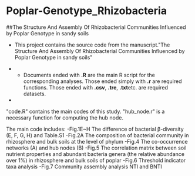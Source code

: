 # Poplar-Genotype_Rhizobacteria
##The Structure And Assembly Of Rhizobacterial Communities Influenced by Poplar Genotype in sandy soils

- This project contains the source code from the manuscript."The Structure And Assembly Of Rhizobacterial Communities Influenced by Poplar Genotype in sandy soils"

- - Documents ended with **.R** are the main R script for the corresponding analyses. Those ended simply with **.r** are required functions. Those ended with **.csv**, **.tre**, **.txt**etc. are required datasets.
-
"code.R" contains the main codes of this study. "hub_node.r" is a necessary function for computing the hub node.

The main code includes:
-Fig.1E~H The difference of bacterial β-diversity (E, F, G, H) and Table.S1
-Fig.2A The composition of bacterial community in rhizosphere and bulk soils at the level of phylum 
-Fig.4 The co-occurrence networks (A) and hub nodes (B)
-Fig.5 The correlation matrix between soil nutrient properties and abundant bacteria genera (the relative abundance over 1%) in rhizosphere and bulk soils of poplar
-Fig.6 Threshold indicator taxa analysis
-Fig.7 Community assembly analysis  NTI and BNTI
